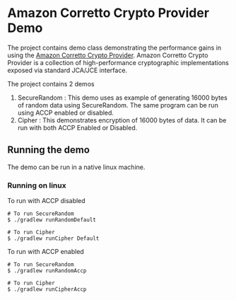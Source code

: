 # Amazon Corretto Crypto Provider Demo

The project contains demo class demonstrating the performance gains in using the 
[Amazon Corretto Crypto Provider](https://github.com/corretto/amazon-corretto-crypto-provider). Amazon Corretto Crypto
Provider is a collection of high-performance cryptographic implementations exposed via standard JCA/JCE interface. 

The project contains 2 demos 

1. SecureRandom : This demo uses as example of generating 16000 bytes of random data using SecureRandom. The same 
program can be run using ACCP enabled or disabled.
1. Cipher : This demonstrates encryption of 16000 bytes of data. It can be run with both ACCP Enabled or Disabled.  

## Running the demo

The demo can be run in a native linux machine.

### Running on linux 

To run with ACCP disabled
```
# To run SecureRandom
$ ./gradlew runRandomDefault

# To run Cipher
$ ./gradlew runCipher Default
```

To run with ACCP enabled 
```
# To run SecureRandom
$ ./gradlew runRandomAccp

# To run Cipher
$ ./gradlew runCipherAccp
```